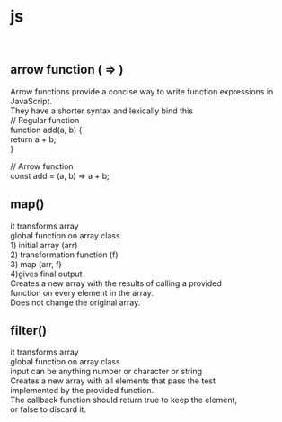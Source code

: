  <h1>js</h1><br>

<h2>arrow function ( => )</h2>

Arrow functions provide a concise way to write function expressions in JavaScript. <br>They have a shorter syntax and lexically bind this<br>
// Regular function<br>
function add(a, b) {<br>
  return a + b;<br>
}<br>

// Arrow function<br>
const add = (a, b) => a + b;<br>

<h2>map()</h2>
it transforms array<br>
global function on array class <br>
1) initial array (arr) <br>
2) transformation function (f) <br>
3) map (arr, f) <br>
4)gives final output <br>
Creates a new array with the results of calling a provided<br> function on every element in the array.<br>
Does not change the original array.<br>


<h2>filter()</h2>
it transforms array<br>
global function on array class <br>
input can be anything number or character or string <br>
Creates a new array with all elements that pass the test<br> implemented by the provided function.<br>
The callback function should return true to keep the element, <br>or false to discard it.<br>

